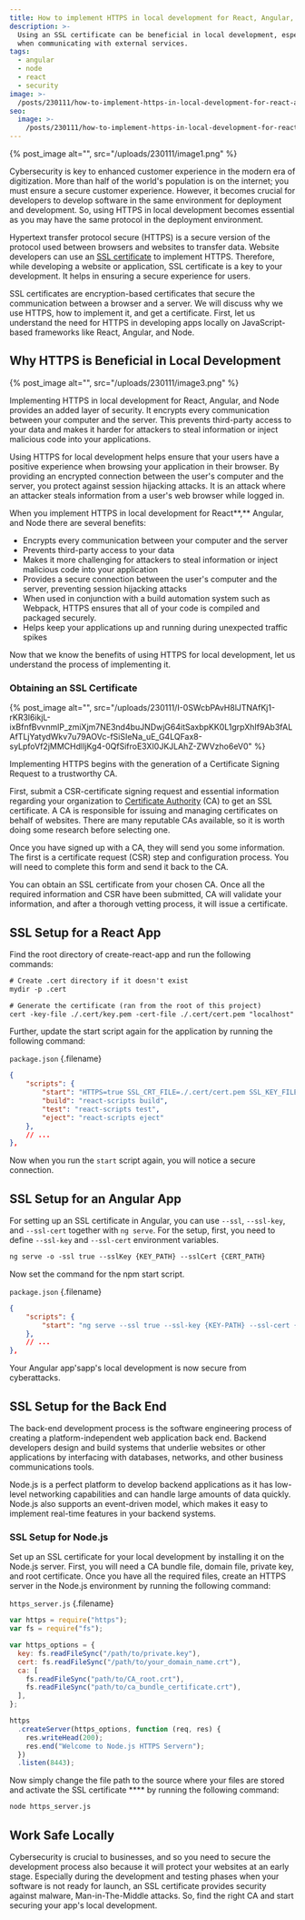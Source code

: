 ```yaml
---
title: How to implement HTTPS in local development for React, Angular, and Node
description: >-
  Using an SSL certificate can be beneficial in local development, especially
  when communicating with external services.
tags:
  - angular
  - node
  - react
  - security
image: >-
  /posts/230111/how-to-implement-https-in-local-development-for-react-angular-and-node-3RkRobvF.png
seo:
  image: >-
    /posts/230111/how-to-implement-https-in-local-development-for-react-angular-and-node-HAbxoD34--meta.png
---
```


{% post_image alt="", src="/uploads/230111/image1.png" %}

Cybersecurity is key to enhanced customer experience in the modern era of digitization. More than half of the world's population is on the internet; you must ensure a secure customer experience. However, it becomes crucial for developers to develop software in the same environment for deployment and development. So, using HTTPS in local development becomes essential as you may have the same protocol in the deployment environment.

Hypertext transfer protocol secure (HTTPS) is a secure version of the protocol used between browsers and websites to transfer data. Website developers can use an [SSL certificate](https://www.ssl2buy.com/) to implement HTTPS. Therefore, while developing a website or application, SSL certificate is a key to your development. It helps in ensuring a secure experience for users.

SSL certificates are encryption-based certificates that secure the communication between a browser and a server. We will discuss why we use HTTPS, how to implement it, and get a certificate. First, let us understand the need for HTTPS in developing apps locally on JavaScript-based frameworks like React, Angular, and Node.

## Why HTTPS is Beneficial in Local Development

{% post_image alt="", src="/uploads/230111/image3.png" %}

Implementing HTTPS in local development for React, Angular, and Node provides an added layer of security. It encrypts every communication between your computer and the server. This prevents third-party access to your data and makes it harder for attackers to steal information or inject malicious code into your applications.

Using HTTPS for local development helps ensure that your users have a positive experience when browsing your application in their browser. By providing an encrypted connection between the user's computer and the server, you protect against session hijacking attacks. It is an attack where an attacker steals information from a user's web browser while logged in.

When you implement HTTPS in local development for React**,** Angular, and Node there are several benefits:

- Encrypts every communication between your computer and the server
- Prevents third-party access to your data
- Makes it more challenging for attackers to steal information or inject malicious code into your application
- Provides a secure connection between the user's computer and the server, preventing session hijacking attacks
- When used in conjunction with a build automation system such as Webpack, HTTPS ensures that all of your code is compiled and packaged securely.
- Helps keep your applications up and running during unexpected traffic spikes

Now that we know the benefits of using HTTPS for local development, let us understand the process of implementing it.

### Obtaining an SSL Certificate

{% post_image alt="", src="/uploads/230111/I-0SWcbPAvH8lJTNAfKj1-rKR3l6ikjL-ixBfnfBvvnmlP_zmiXjm7NE3nd4buJNDwjG64itSaxbpKK0L1grpXhIf9Ab3fALAfTLjYatydWkv7u79AOVc-fSiSIeNa_uE_G4LQFax8-syLpfoVf2jMMCHdlIjKg4-0QfSifroE3XI0JKJLAhZ-ZWVzho6eV0" %}

Implementing HTTPS begins with the generation of a Certificate Signing Request to a trustworthy CA.

First, submit a CSR-certificate signing request and essential information regarding your organization to [Certificate Authority](https://www.ssl2buy.com/wiki/what-is-certificate-authority-ca) (CA) to get an SSL certificate. A CA is responsible for issuing and managing certificates on behalf of websites. There are many reputable CAs available, so it is worth doing some research before selecting one.

Once you have signed up with a CA, they will send you some information. The first is a certificate request (CSR) step and configuration process. You will need to complete this form and send it back to the CA.

You can obtain an SSL certificate from your chosen CA. Once all the required information and CSR have been submitted, CA will validate your information, and after a thorough vetting process, it will issue a certificate.

## **SSL Setup for a React App**

Find the root directory of create-react-app and run the following commands:

```txt
# Create .cert directory if it doesn't exist
mydir -p .cert

# Generate the certificate (ran from the root of this project)
cert -key-file ./.cert/key.pem -cert-file ./.cert/cert.pem "localhost"
```

Further, update the start script again for the application by running the following command:

`package.json` {.filename}

```json
{
	"scripts": {
		"start": "HTTPS=true SSL_CRT_FILE=./.cert/cert.pem SSL_KEY_FILE=./.cert/key.pem react-scripts start",
		"build": "react-scripts build",
		"test": "react-scripts test",
		"eject": "react-scripts eject"
	},
	// ...
},
```

Now when you run the `start` script again, you will notice a secure connection.

## **SSL Setup for an Angular App**

For setting up an SSL certificate in Angular, you can use `--ssl`, `--ssl-key`, and `--ssl-cert` together with `ng serve`. For the setup, first, you need to define `--ssl-key` and `--ssl-cert` environment variables.

```txt
ng serve -o -ssl true --sslKey {KEY_PATH} --sslCert {CERT_PATH}
```

Now set the command for the npm start script.

`package.json` {.filename}

```json
{
	"scripts": {
		"start": "ng serve --ssl true --ssl-key {KEY-PATH} --ssl-cert {CERT-PATH}"
	},
	// ...
},
```

Your Angular app'sapp's local development is now secure from cyberattacks.

## **SSL Setup for the Back End**

The back-end development process is the software engineering process of creating a platform-independent web application back end. Backend developers design and build systems that underlie websites or other applications by interfacing with databases, networks, and other business communications tools.

Node.js is a perfect platform to develop backend applications as it has low-level networking capabilities and can handle large amounts of data quickly. Node.js also supports an event-driven model, which makes it easy to implement real-time features in your backend systems.

### **SSL Setup for Node.js**

Set up an SSL certificate for your local development by installing it on the Node.js server. First, you will need a CA bundle file, domain file, private key, and root certificate. Once you have all the required files, create an HTTPS server in the Node.js environment by running the following command:

`https_server.js` {.filename}

```js
var https = require("https");
var fs = require("fs");

var https_options = {
  key: fs.readFileSync("/path/to/private.key"),
  cert: fs.readFileSync("/path/to/your_domain_name.crt"),
  ca: [
    fs.readFileSync("path/to/CA_root.crt"),
    fs.readFileSync("path/to/ca_bundle_certificate.crt"),
  ],
};

https
  .createServer(https_options, function (req, res) {
    res.writeHead(200);
    res.end("Welcome to Node.js HTTPS Servern");
  })
  .listen(8443);
```

Now simply change the file path to the source where your files are stored and activate the SSL certificate \*\*\*\* by running the following command:

```txt
node https_server.js
```

## Work Safe Locally

Cybersecurity is crucial to businesses, and so you need to secure the development process also because it will protect your websites at an early stage. Especially during the development and testing phases when your software is not ready for launch, an SSL certificate provides security against malware, Man-in-The-Middle attacks. So, find the right CA and start securing your app's local development.
